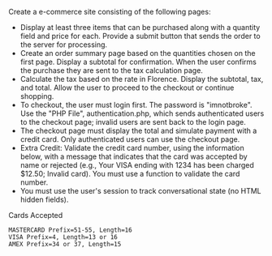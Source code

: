 Create a e-commerce site consisting of the following pages:

*    Display at least three items that can be purchased along with a quantity field and price for each. Provide a submit button that sends the order to the server for processing.
*    Create an order summary page based on the quantities chosen on the first page. Display a subtotal for confirmation. When the user confirms the purchase they are sent to the tax calculation page.
*    Calculate the tax based on the rate in Florence. Display the subtotal, tax, and total. Allow the user to proceed to the checkout or continue shopping.
*    To checkout, the user must login first.  The password is "imnotbroke".  Use the "PHP File", authentication.php, which sends authenticated users to the checkout page; invalid users are sent back to the login page.
*    The checkout page must display the total and simulate payment with a credit card.  Only authenticated users can use the checkout page.
*    Extra Credit:  Validate the credit card number, using the information below, with a message that indicates that the card was accepted by name or rejected (e.g., Your VISA ending with 1234 has been charged $12.50; Invalid card). You must use a function to validate the card number.
*    You must use the user's session to track conversational state (no HTML hidden fields).

Cards Accepted

    MASTERCARD Prefix=51-55, Length=16
    VISA Prefix=4, Length=13 or 16
    AMEX Prefix=34 or 37, Length=15
